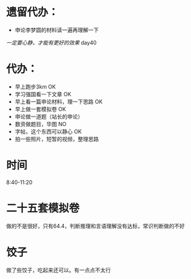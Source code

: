 # 遗留代办：
+ 申论李梦圆的材料读一遍再理解一下

*一定要心静，才能有更好的效果*
day40
# 代办：
+ 早上跑步3km  OK
+ 学习强国看一下文章  OK       
+ 早上看一篇申论材料，理一下思路  OK      
+ 早上做一套模拟卷  OK
+ 申论做一道题（站长的申论）
+ 数资做题目，华图  NO
+ 字帖，这个东西可以静心 OK 
+ 拍一些照片，短暂的视频，整理思路

# 时间
8:40-11:20

# 二十五套模拟卷
做的不是很好，只有64.4，判断推理和言语理解没有达标，常识判断做的不好

# 饺子
做了些饺子，吃起来还可以。有一点点不太行